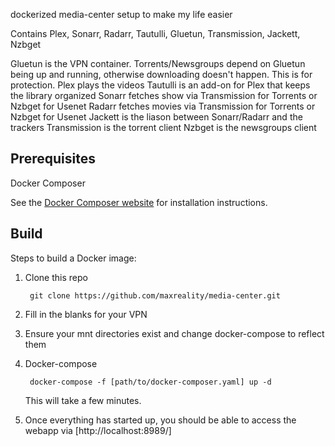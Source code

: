 dockerized  media-center setup to make my life easier

Contains Plex, Sonarr, Radarr, Tautulli, Gluetun, Transmission, Jackett, Nzbget

Gluetun is the VPN container. Torrents/Newsgroups depend on Gluetun being up and running, otherwise downloading doesn't happen. This is for protection.
Plex plays the videos
Tautulli is an add-on for Plex that keeps the library organized
Sonarr fetches show via Transmission for Torrents or Nzbget for Usenet
Radarr fetches movies via Transmission for Torrents or Nzbget for Usenet
Jackett is the liason between Sonarr/Radarr and the trackers
Transmission is the torrent client
Nzbget is the newsgroups client

Prerequisites
-----

Docker Composer

See the [Docker Composer website](https://docs.docker.com/compose/) for installation instructions.

Build
-----

Steps to build a Docker image:

1. Clone this repo

        git clone https://github.com/maxreality/media-center.git

2. Fill in the blanks for your VPN

3. Ensure your mnt directories exist and change docker-compose to reflect them

4. Docker-compose

        docker-compose -f [path/to/docker-composer.yaml] up -d
    This will take a few minutes.

5. Once everything has started up, you should be able to access the webapp via [http://localhost:8989/]
